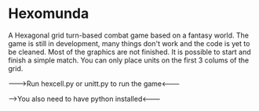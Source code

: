 # Hexomunda
A Hexagonal grid turn-based combat game based on a fantasy world.
The game is still in development, many things don't work and the code is yet to be cleaned. 
Most of the graphics are not finished.
It is possible to start and finish a simple match.
You can only place units on the first 3 colums of the grid.<br/>


--->Run hexcell.py or unitt.py to run the game<---<br/>

-->You also need to have python installed<---<br/>
